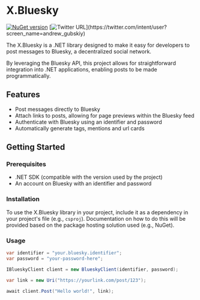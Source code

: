 # X.Bluesky
[![NuGet version](https://badge.fury.io/nu/X.Bluesky.svg)](https://badge.fury.io/nu/X.Bluesky)
[![Twitter URL](https://img.shields.io/twitter/url/https/twitter.com/andrew_gubskiy.svg?style=social&label=Follow%20me!)](https://twitter.com/intent/user?screen_name=andrew_gubskiy)

The X.Bluesky is a .NET library designed to make it easy for developers to post messages to Bluesky, a decentralized social network. 

By leveraging the Bluesky API, this project allows for straightforward integration into .NET applications, enabling posts to be made programmatically.

## Features

- Post messages directly to Bluesky
- Attach links to posts, allowing for page previews within the Bluesky feed
- Authenticate with Bluesky using an identifier and password
- Automatically generate tags, mentions and url cards 

## Getting Started

### Prerequisites

- .NET SDK (compatible with the version used by the project)
- An account on Bluesky with an identifier and password

### Installation

To use the X.Bluesky library in your project, include it as a dependency in your project's file (e.g., `csproj`). Documentation on how to do this will be provided based on the package hosting solution used (e.g., NuGet).

### Usage

```csharp
var identifier = "your.bluesky.identifier";
var password = "your-password-here";

IBlueskyClient client = new BlueskyClient(identifier, password);

var link = new Uri("https://yourlink.com/post/123");

await client.Post("Hello world!", link);
```

